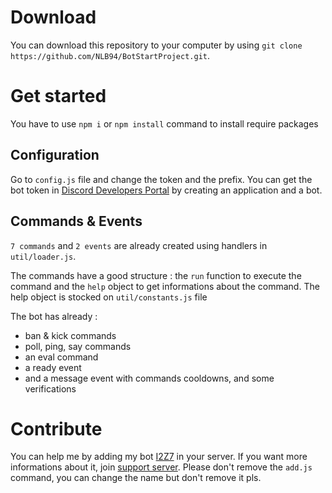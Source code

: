 # Download

You can download this repository to your computer by using `git clone https://github.com/NLB94/BotStartProject.git`.

# Get started 

You have to use `npm i` or `npm install` command to install require packages

## Configuration

Go to `config.js` file and change the token and the prefix.
You can get the bot token in [Discord Developers Portal](https://discord.com/developers/applications) by creating an application and a bot.

## Commands & Events

`7 commands` and `2 events` are already created using handlers in `util/loader.js`.

The commands have a good structure : the ``run`` function to execute the command and the ``help`` object to get informations about the command.
The help object is stocked on `util/constants.js` file

The bot has already : 
- ban & kick commands
- poll, ping, say commands
- an eval command
- a ready event
- and a message event with commands cooldowns, and some verifications

# Contribute
You can help me by adding my bot [I2Z7](https://discord.com/oauth2/authorize?client_id=735824367698837555&permissions=2146958847&response_type=code&scope=identify%20applications.commands%20bot%20guilds%20guilds.join) in your server. If you want more informations about it, join [support server](https://discord.gg/92ffufA).
Please don't remove the `add.js` command, you can change the name but don't remove it pls.